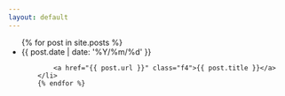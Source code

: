 ```yaml
---
layout: default
---
```


<ul class="list pa0">
        {% for post in site.posts %}
        <li class="mb4-l mb3">
            <span class="ttu f7 b mr2 tracked grey db-l dn">{{ post.date | date: '%Y/%m/%d' }}</span>
            
            <a href="{{ post.url }}" class="f4">{{ post.title }}</a>
        </li>
        {% endfor %}
</ul>